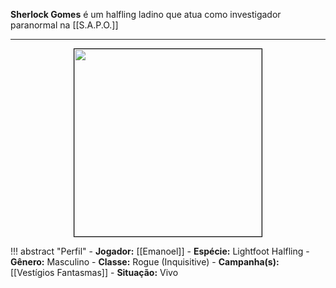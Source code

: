 **Sherlock Gomes** é um halfling ladino que atua como investigador paranormal na [[S.A.P.O.]]

---

<div style="text-align: center;">
<img src="https://i.imgur.com/8MMcDCx.jpeg" width="300" style="border: 1px solid black;">
</div>

!!! abstract "Perfil"
	- **Jogador:** [[Emanoel]]
	- **Espécie:** Lightfoot Halfling
	- **Gênero:** Masculino
	- **Classe:** Rogue (Inquisitive)
	- **Campanha(s):** [[Vestígios Fantasmas]]
	- **Situação:** Vivo